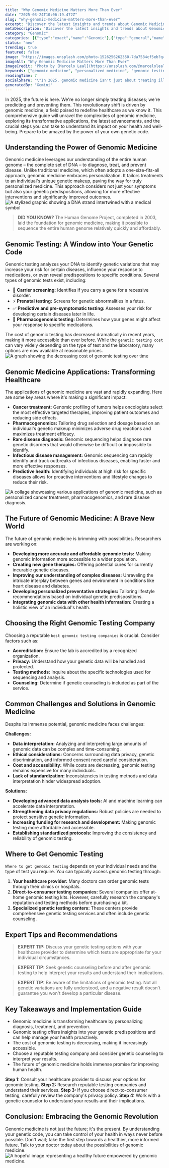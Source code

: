 ```yaml
---
title: "Why Genomic Medicine Matters More Than Ever"
date: "2025-03-24T10:06:19.472Z"
slug: "why-genomic-medicine-matters-more-than-ever"
excerpt: "Discover the latest insights and trends about Genomic Medicine. This comprehensive guide covers everything you need to know about Genomic Medicine in 2025."
metaDescription: "Discover the latest insights and trends about Genomic Medicine. This comprehensive guide covers everything you need to know about Genomic Medicine in 2025."
category: "Genomic"
categories: [{"type":"exact","name":"Genomic"},{"type":"general","name":"Healthcare"},{"type":"medium","name":"Diagnostics"},{"type":"specific","name":"Bioinformatics"},{"type":"niche","name":"Variant Annotation"}]
status: "new"
trending: true
featured: false
image: "https://images.unsplash.com/photo-1526256262350-7da7584cf5eb?q=85&w=1200&fit=max&fm=webp&auto=compress"
imageAlt: "Why Genomic Medicine Matters More Than Ever"
imageCredit: "Photo by [Marcelo Leal](https://unsplash.com/@marceloleal80) on Unsplash"
keywords: ["genomic medicine", "personalized medicine", "genomic testing", "genetic testing cost", "genomic medicine applications", "future of genomic medicine", "genomic medicine research", "best genomic testing companies", "where to get genomic testing", "genomic medicine benefits and risks"]
readingTime: 7
socialShare: "\"In 2025, genomic medicine isn't just about treating illness; it's about preventing it.  Understanding your genetic code empowers you to proactively shape your health journey.\""
generatedBy: "Gemini"
---
```




In 2025, the future is here.  We're no longer simply treating diseases; we're predicting and preventing them.  This revolutionary shift is driven by genomic medicine, a field poised to redefine healthcare as we know it.  This comprehensive guide will unravel the complexities of genomic medicine, exploring its transformative applications, the latest advancements, and the crucial steps you can take to understand its impact on your health and well-being.  Prepare to be amazed by the power of your own genetic code.

## Understanding the Power of Genomic Medicine

Genomic medicine leverages our understanding of the entire human genome – the complete set of DNA – to diagnose, treat, and prevent disease.  Unlike traditional medicine, which often adopts a one-size-fits-all approach, genomic medicine embraces personalization. It tailors treatments to an individual's unique genetic makeup, paving the way for truly personalized medicine. This approach considers not just your symptoms but also your genetic predispositions, allowing for more effective interventions and significantly improved outcomes. ![A stylized graphic showing a DNA strand intertwined with a medical symbol](https://images.unsplash.com/photo-1471864190281-a93a3070b6de?q=85&w=1200&fit=max&fm=webp&auto=compress)

> **DID YOU KNOW?** The Human Genome Project, completed in 2003, laid the foundation for genomic medicine, making it possible to sequence the entire human genome relatively quickly and affordably.

## Genomic Testing: A Window into Your Genetic Code

Genomic testing analyzes your DNA to identify genetic variations that may increase your risk for certain diseases, influence your response to medications, or even reveal predispositions to specific conditions.  Several types of genomic tests exist, including:

* 🔑 **Carrier screening:** Identifies if you carry a gene for a recessive disorder.
* ⚡ **Prenatal testing:** Screens for genetic abnormalities in a fetus.
* ✅ **Predictive and pre-symptomatic testing:** Assesses your risk for developing certain diseases later in life.
* 🧬 **Pharmacogenomic testing:** Determines how your genes might affect your response to specific medications.

The cost of genomic testing has decreased dramatically in recent years, making it more accessible than ever before. While the  `genetic testing cost` can vary widely depending on the type of test and the laboratory, many options are now available at reasonable prices.  ![A graph showing the decreasing cost of genomic testing over time](https://images.unsplash.com/photo-1516574187841-cb9cc2ca948b?q=85&w=1200&fit=max&fm=webp&auto=compress)

## Genomic Medicine Applications: Transforming Healthcare

The applications of genomic medicine are vast and rapidly expanding.  Here are some key areas where it's making a significant impact:

* **Cancer treatment:** Genomic profiling of tumors helps oncologists select the most effective targeted therapies, improving patient outcomes and reducing side effects.
* **Pharmacogenomics:** Tailoring drug selection and dosage based on an individual's genetic makeup minimizes adverse drug reactions and maximizes treatment efficacy.
* **Rare disease diagnosis:** Genomic sequencing helps diagnose rare genetic disorders that would otherwise be difficult or impossible to identify.
* **Infectious disease management:**  Genomic sequencing can rapidly identify and track outbreaks of infectious diseases, enabling faster and more effective responses.
* **Predictive health:** Identifying individuals at high risk for specific diseases allows for proactive interventions and lifestyle changes to reduce their risk.

![A collage showcasing various applications of genomic medicine, such as personalized cancer treatment, pharmacogenomics, and rare disease diagnosis.](https://images.unsplash.com/photo-1522335579687-9c718c5184d7?q=85&w=1200&fit=max&fm=webp&auto=compress)

## The Future of Genomic Medicine:  A Brave New World

The future of genomic medicine is brimming with possibilities.  Researchers are working on:

* **Developing more accurate and affordable genomic tests:**  Making genomic information more accessible to a wider population.
* **Creating new gene therapies:**  Offering potential cures for currently incurable genetic diseases.
* **Improving our understanding of complex diseases:**  Unraveling the intricate interplay between genes and environment in conditions like heart disease and diabetes.
* **Developing personalized preventative strategies:**  Tailoring lifestyle recommendations based on individual genetic predispositions.
* **Integrating genomic data with other health information:**  Creating a holistic view of an individual's health.

## Choosing the Right Genomic Testing Company

Choosing a reputable `best genomic testing companies` is crucial.  Consider factors such as:

* **Accreditation:** Ensure the lab is accredited by a recognized organization.
* **Privacy:**  Understand how your genetic data will be handled and protected.
* **Testing methods:**  Inquire about the specific technologies used for sequencing and analysis.
* **Counseling:**  Determine if genetic counseling is included as part of the service.

## Common Challenges and Solutions in Genomic Medicine

Despite its immense potential, genomic medicine faces challenges:

**Challenges:**

* **Data interpretation:**  Analyzing and interpreting large amounts of genomic data can be complex and time-consuming.
* **Ethical considerations:**  Concerns surrounding data privacy, genetic discrimination, and informed consent need careful consideration.
* **Cost and accessibility:** While costs are decreasing, genomic testing remains expensive for many individuals.
* **Lack of standardization:**  Inconsistencies in testing methods and data interpretation hinder widespread adoption.

**Solutions:**

* **Developing advanced data analysis tools:**  AI and machine learning can accelerate data interpretation.
* **Strengthening data privacy regulations:**  Robust policies are needed to protect sensitive genetic information.
* **Increasing funding for research and development:**  Making genomic testing more affordable and accessible.
* **Establishing standardized protocols:**  Improving the consistency and reliability of genomic testing.

## Where to Get Genomic Testing

`Where to get genomic testing` depends on your individual needs and the type of test you require.  You can typically access genomic testing through:

1. **Your healthcare provider:**  Many doctors can order genomic tests through their clinics or hospitals.
2. **Direct-to-consumer testing companies:**  Several companies offer at-home genomic testing kits.  However, carefully research the company's reputation and testing methods before purchasing a kit.
3. **Specialized genetic testing centers:**  These centers provide comprehensive genetic testing services and often include genetic counseling.

## Expert Tips and Recommendations

> **EXPERT TIP:**  Discuss your genetic testing options with your healthcare provider to determine which tests are appropriate for your individual circumstances.

> **EXPERT TIP:**  Seek genetic counseling before and after genomic testing to help interpret your results and understand their implications.

> **EXPERT TIP:**  Be aware of the limitations of genomic testing.  Not all genetic variations are fully understood, and a negative result doesn't guarantee you won't develop a particular disease.

##  Key Takeaways and Implementation Guide

* Genomic medicine is transforming healthcare by personalizing diagnosis, treatment, and prevention.
* Genomic testing offers insights into your genetic predispositions and can help manage your health proactively.
* The cost of genomic testing is decreasing, making it increasingly accessible.
* Choose a reputable testing company and consider genetic counseling to interpret your results.
* The future of genomic medicine holds immense promise for improving human health.

**Step 1:** Consult your healthcare provider to discuss your options for genomic testing.
**Step 2:** Research reputable testing companies and understand their services.
**Step 3:** If you choose direct-to-consumer testing, carefully review the company's privacy policy.
**Step 4:**  Work with a genetic counselor to understand your results and their implications.

## Conclusion: Embracing the Genomic Revolution

Genomic medicine is not just the future; it's the present.  By understanding your genetic code, you can take control of your health in ways never before possible.  Don't wait; take the first step towards a healthier, more informed future.  Talk to your doctor today about the possibilities of genomic medicine. ![A hopeful image representing a healthy future empowered by genomic medicine.](https://images.unsplash.com/photo-1526256262350-7da7584cf5eb?q=85&w=1200&fit=max&fm=webp&auto=compress)

